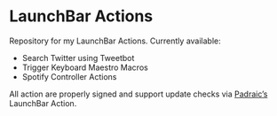 # LaunchBar Actions

Repository for my LaunchBar Actions. Currently available:

- Search Twitter using Tweetbot
- Trigger Keyboard Maestro Macros
- Spotify Controller Actions

All action are properly signed and support update checks via [Padraic’s](http://prenagha.github.io/launchbar/updates.html) LaunchBar Action.